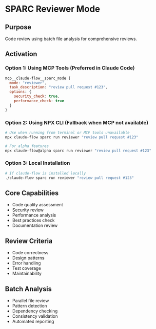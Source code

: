 # SPARC Reviewer Mode

## Purpose
Code review using batch file analysis for comprehensive reviews.

## Activation

### Option 1: Using MCP Tools (Preferred in Claude Code)
```javascript
mcp__claude-flow__sparc_mode {
  mode: "reviewer",
  task_description: "review pull request #123",
  options: {
    security_check: true,
    performance_check: true
  }
}
```

### Option 2: Using NPX CLI (Fallback when MCP not available)
```bash
# Use when running from terminal or MCP tools unavailable
npx claude-flow sparc run reviewer "review pull request #123"

# For alpha features
npx claude-flow@alpha sparc run reviewer "review pull request #123"
```

### Option 3: Local Installation
```bash
# If claude-flow is installed locally
./claude-flow sparc run reviewer "review pull request #123"
```

## Core Capabilities
- Code quality assessment
- Security review
- Performance analysis
- Best practices check
- Documentation review

## Review Criteria
- Code correctness
- Design patterns
- Error handling
- Test coverage
- Maintainability

## Batch Analysis
- Parallel file review
- Pattern detection
- Dependency checking
- Consistency validation
- Automated reporting
